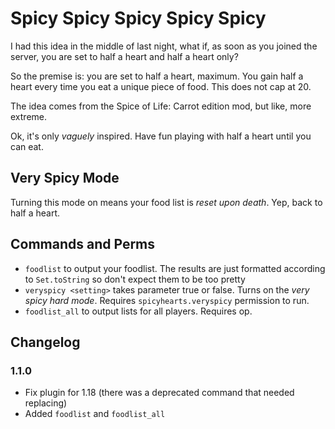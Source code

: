 # Spicy Spicy Spicy Spicy Spicy

I had this idea in the middle of last night, what if, as soon as you joined the server, you are set to half a heart and half a heart only?

So the premise is: you are set to half a heart, maximum. You gain half a heart every time you eat a unique piece of food. This does not cap at 20.

The idea comes from the Spice of Life: Carrot edition mod, but like, more extreme. 

Ok, it's only *vaguely* inspired. Have fun playing with half a heart until you can eat.

## Very Spicy Mode

Turning this mode on means your food list is *reset upon death*. Yep, back to half a heart.

## Commands and Perms

* `foodlist` to output your foodlist. The results are just formatted according to `Set.toString` so don't expect them to be too pretty
* `veryspicy <setting>` takes parameter true or false. Turns on the *very spicy hard mode*. Requires `spicyhearts.veryspicy` permission to run.
* `foodlist_all` to output lists for all players. Requires op.

## Changelog

### 1.1.0

* Fix plugin for 1.18 (there was a deprecated command that needed replacing)
* Added `foodlist` and `foodlist_all`